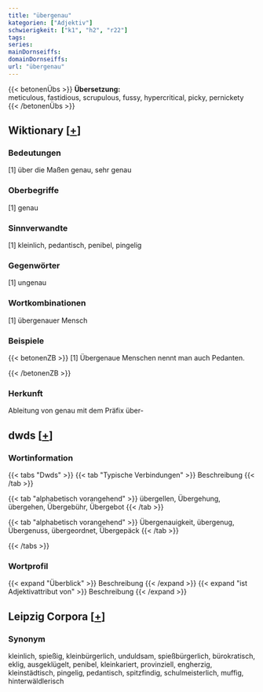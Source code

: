 ```yaml
---
title: "übergenau"
kategorien: ["Adjektiv"]
schwierigkeit: ["k1", "h2", "r22"]
tags:
series:
mainDornseiffs:
domainDornseiffs:
url: "übergenau"
---
```


{{< betonenÜbs >}}
**Übersetzung:**  
meticulous, fastidious, scrupulous, fussy, hypercritical, picky, pernickety  
{{< /betonenÜbs >}}

## Wiktionary [[+](https://de.wiktionary.org/wiki/übergenau)]

### Bedeutungen
[1] über die Maßen genau, sehr genau  

### Oberbegriffe
[1] genau  

### Sinnverwandte
[1] kleinlich, pedantisch, penibel, pingelig  

### Gegenwörter
[1] ungenau  

### Wortkombinationen
[1] übergenauer Mensch  

### Beispiele
{{< betonenZB >}}
[1] Übergenaue Menschen nennt man auch Pedanten.  

{{< /betonenZB >}}
### Herkunft
Ableitung von genau mit dem Präfix über-  



## dwds [[+](https://www.dwds.de/wb/übergenau)]

### Wortinformation
{{< tabs "Dwds" >}}
{{< tab "Typische Verbindungen" >}}
Beschreibung
{{< /tab >}}

{{< tab "alphabetisch vorangehend" >}}
übergellen, Übergehung, übergehen, Übergebühr, Übergebot
{{< /tab >}}

{{< tab "alphabetisch vorangehend" >}}
Übergenauigkeit, übergenug, Übergenuss, übergeordnet, Übergepäck
{{< /tab >}}

{{< /tabs >}}

### Wortprofil
{{< expand "Überblick" >}} Beschreibung {{< /expand >}}
{{< expand "ist Adjektivattribut von" >}} Beschreibung {{< /expand >}}

## Leipzig Corpora [[+](https://corpora.uni-leipzig.de/en/res?word=übergenau&corpusId=deu_newscrawl-public_2018)]


### Synonym
kleinlich, spießig, kleinbürgerlich, unduldsam, spießbürgerlich, bürokratisch, eklig, ausgeklügelt, penibel, kleinkariert, provinziell, engherzig, kleinstädtisch, pingelig, pedantisch, spitzfindig, schulmeisterlich, muffig, hinterwäldlerisch

